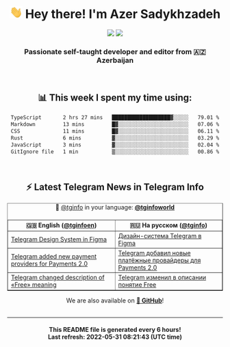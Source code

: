 <div align="center">
	<div>
		<h1>
      <img src="./assets/hi.gif" width="30px"> Hey there! I'm Azer Sadykhzadeh
    </h1>
    <img height="18" src="https://komarev.com/ghpvc/?username=sadykhzadeh&label=Views&color=2081c1&style=flat-square" />
		<a href="https://wakatime.com/@Azer"> <img height="18" src="https://wakatime.com/badge/user/f80ae27a-c328-426f-a381-bc84136e2dd6.svg" /> </a>
    <h3>
      Passionate self-taught developer and editor from 🇦🇿 Azerbaijan
    </h3>
  </div>
  <br>

<h2>📊 This week I spent my time using:</h2>

<!--START_SECTION:waka-->

```text
TypeScript       2 hrs 27 mins   ███████████████████▓░░░░░   79.01 %
Markdown         13 mins         █▓░░░░░░░░░░░░░░░░░░░░░░░   07.06 %
CSS              11 mins         █▓░░░░░░░░░░░░░░░░░░░░░░░   06.11 %
Rust             6 mins          ▓░░░░░░░░░░░░░░░░░░░░░░░░   03.29 %
JavaScript       3 mins          ▓░░░░░░░░░░░░░░░░░░░░░░░░   02.04 %
GitIgnore file   1 min           ▒░░░░░░░░░░░░░░░░░░░░░░░░   00.86 %
```

<!--END_SECTION:waka-->

<br>

<h2>⚡️ Latest Telegram News in Telegram Info</h2>
  <table border>
		<tr>
			<th width="50%">🇬🇧 English (<a href="https://t.me/tginfoen">@tginfoen</a>)</th>
			<th>🇷🇺 На русском (<a href="https://t.me/tginfo">@tginfo</a>)</th>
		</tr>
		<caption>🚩 <a href="https://t.me/tginfo">@tginfo</a> in your language: <a href="https://t.me/tginfoworld"><b>@tginfoworld</b></a><caption/>
  <tr><td><a href="https://t.me/tginfoen/1400">Telegram Design System in Figma</a></td>
    <td><a href="https://t.me/tginfo/3325">Дизайн-система Telegram в Figma</a></td></tr><tr><td><a href="https://t.me/tginfoen/1399">Telegram added new payment providers for Payments 2.0</a></td>
    <td><a href="https://t.me/tginfo/3324">Telegram добавил новые платёжные провайдеры для Payments 2.0</a></td></tr><tr><td><a href="https://t.me/tginfoen/1398">Telegram changed description of «Free» meaning</a></td>
    <td><a href="https://t.me/tginfo/3323">Telegram изменил в описании понятие Free</a></td></tr>
</table>
We are also available on <a href="https://github.com/tginfo"><b>🐙 GitHub</b></a>!
</div>

<br>
<hr>
<h4 align="center">This README file is generated <b>every 6 hours</b>!</br>Last refresh: <b>2022-05-31 08:21:43 (UTC time)</b></h4>

